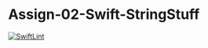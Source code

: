 # Assign-02-Swift-StringStuff

[![SwiftLint](https://github.com/ICS4U-Programming-KevinC/Assign-02-Swift-StringStuff/workflows/SwiftLint/badge.svg)](https://github.com/ICS4U-Programming-KevinC/Assign-02-Swift-StringStuff/actions/)